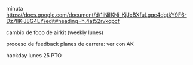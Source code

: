 minuta
https://docs.google.com/document/d/1iNiIKNi_KjJcBXfuLggc4dgtkY9F6-Dz7IIKiJ8G4EY/edit#heading=h.4at52rvkqpcf

cambio de foco de airkit (weekly lunes)

proceso de feedback
planes de carrera: ver con AK

hackday
lunes 25 PTO